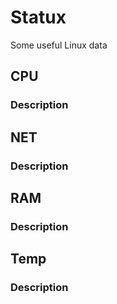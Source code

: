 # Statux
Some useful Linux data

## CPU
### Description

## NET
### Description

## RAM
### Description

## Temp
### Description